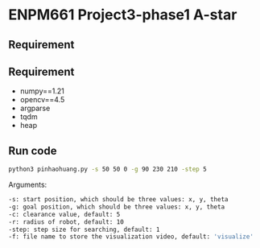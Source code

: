 # ENPM661 Project3-phase1 A-star

## Requirement 
## Requirement


- numpy==1.21
- opencv==4.5
- argparse
- tqdm
- heap

## Run code

```bash
python3 pinhaohuang.py -s 50 50 0 -g 90 230 210 -step 5
```

Arguments:
```bash
-s: start position, which should be three values: x, y, theta
-g: goal position, which should be three values: x, y, theta
-c: clearance value, default: 5
-r: radius of robot, default: 10
-step: step size for searching, default: 1
-f: file name to store the visualization video, default: 'visualize'
```
